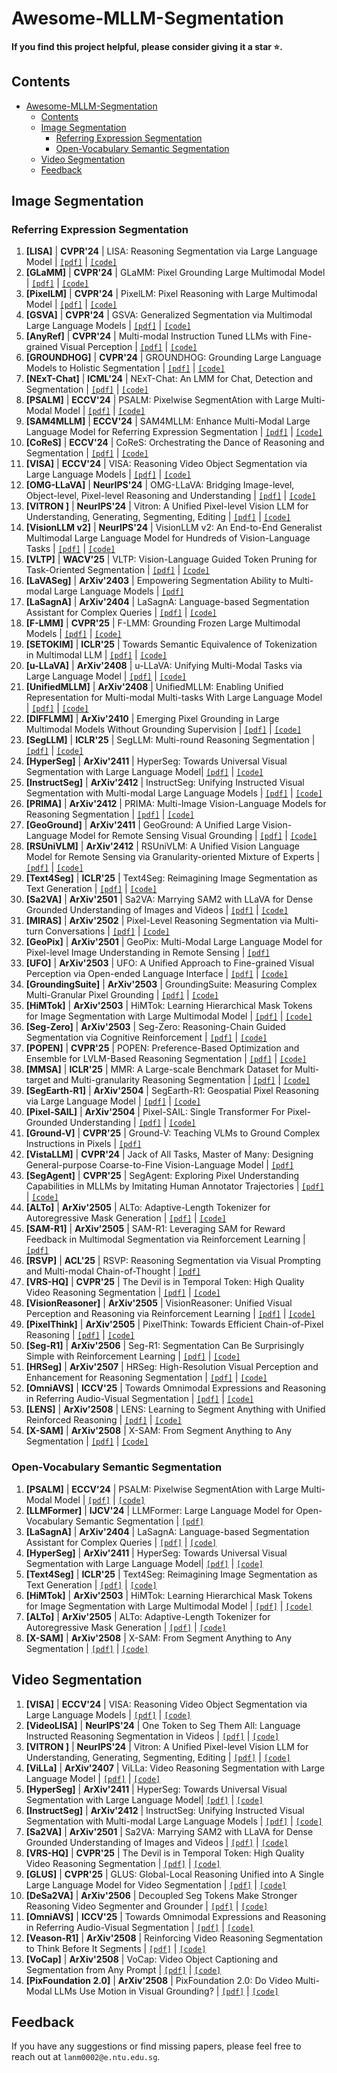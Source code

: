# Awesome-MLLM-Segmentation

**If you find this project helpful, please consider giving it a star ⭐.**

## Contents

<!-- vim-markdown-toc GitLab -->
- [Awesome-MLLM-Segmentation](#awesome-mllm-segmentation)
  - [Contents](#contents)
  - [Image Segmentation](#image-segmentation)
    - [Referring Expression Segmentation](#referring-expression-segmentation)
    - [Open-Vocabulary Semantic Segmentation](#open-vocabulary-semantic-segmentation)
  - [Video Segmentation](#video-segmentation)
  - [Feedback](#feedback)

<!-- vim-markdown-toc -->

## Image Segmentation

### Referring Expression Segmentation

1. <span id = "1001">**[LISA]**</span> | **CVPR'24** | LISA: Reasoning Segmentation via Large Language Model | [`[pdf]`](https://arxiv.org/abs/2308.00692) | [`[code]`](https://github.com/dvlab-research/LISA)
2. <span id = "1002">**[GLaMM]**</span> | **CVPR'24** | GLaMM: Pixel Grounding Large Multimodal Model | [`[pdf]`](https://arxiv.org/abs/2311.03356) | [`[code]`](https://github.com/mbzuai-oryx/groundingLMM)
3. <span id = "1003">**[PixelLM]**</span> | **CVPR'24** | PixelLM: Pixel Reasoning with Large Multimodal Model | [`[pdf]`](https://arxiv.org/abs/2312.02228) | [`[code]`](https://github.com/MaverickRen/PixelLM)
4. <span id = "1004">**[GSVA]**</span> | **CVPR'24** | GSVA: Generalized Segmentation via Multimodal Large Language Models | [`[pdf]`](https://arxiv.org/abs/2312.10103) | [`[code]`](https://github.com/LeapLabTHU/GSVA)
5. <span id = "1005">**[AnyRef]**</span> | **CVPR'24** | Multi-modal Instruction Tuned LLMs with Fine-grained Visual Perception | [`[pdf]`](https://arxiv.org/abs/2403.02969) | [`[code]`](https://github.com/jwh97nn/AnyRef)
6. <span id = "1006">**[GROUNDHOG]**</span> | **CVPR'24** | GROUNDHOG: Grounding Large Language Models to Holistic Segmentation | [`[pdf]`](https://arxiv.org/abs/2402.16846) | [`[code]`](https://groundhog-mllm.github.io)
7. <span id = "1007">**[NExT-Chat]**</span> | **ICML'24** | NExT-Chat: An LMM for Chat, Detection and Segmentation | [`[pdf]`](https://arxiv.org/abs/2311.04498) | [`[code]`](https://github.com/NExT-ChatV/NExT-Chat)
8. <span id = "1008">**[PSALM]**</span> | **ECCV'24** | PSALM: Pixelwise SegmentAtion with Large Multi-Modal Model | [`[pdf]`](https://arxiv.org/abs/2403.14598) | [`[code]`](https://github.com/zamling/PSALM)
9. <span id = "1009">**[SAM4MLLM]**</span> | **ECCV'24** | SAM4MLLM: Enhance Multi-Modal Large Language Model for Referring Expression Segmentation | [`[pdf]`](https://arxiv.org/abs/2409.10542) | [`[code]`](https://github.com/AI-Application-and-Integration-Lab/SAM4MLLM)
10. <span id = "1010">**[CoReS]**</span> | **ECCV'24** | CoReS: Orchestrating the Dance of Reasoning and Segmentation | [`[pdf]`](https://arxiv.org/abs/2404.05673) | [`[code]`](https://github.com/baoxiaoyi/CoReS)
11. <span id = "1011">**[VISA]**</span> | **ECCV'24** | VISA: Reasoning Video Object Segmentation via Large Language Models | [`[pdf]`](https://arxiv.org/abs/2407.11325) | [`[code]`](https://github.com/cilinyan/VISA)
12. <span id = "1012">**[OMG-LLaVA]**</span> | **NeurIPS'24** | OMG-LLaVA: Bridging Image-level, Object-level, Pixel-level Reasoning and Understanding | [`[pdf]`](https://arxiv.org/abs/2406.19389) | [`[code]`](https://github.com/lxtGH/OMG-Seg)
13. <span id = "1013">**[VITRON ]**</span> | **NeurIPS'24** | Vitron: A Unified Pixel-level Vision LLM for Understanding, Generating, Segmenting, Editing | [`[pdf]`](https://arxiv.org/abs/2412.19806) | [`[code]`](https://github.com/SkyworkAI/Vitron)
14. <span id = "1014">**[VisionLLM v2]**</span> | **NeurIPS'24** | VisionLLM v2: An End-to-End Generalist Multimodal Large Language Model for Hundreds of Vision-Language Tasks | [`[pdf]`](https://arxiv.org/abs/2406.08394) | [`[code]`](https://github.com/OpenGVLab/VisionLLM)
15. <span id = "1015">**[VLTP]**</span> | **WACV'25** | VLTP: Vision-Language Guided Token Pruning for Task-Oriented Segmentation | [`[pdf]`](https://arxiv.org/abs/2409.08464) | [`[code]`](https://github.com/HanningChen/VLTP/tree/main)
16. <span id = "1016">**[LaVASeg]**</span> | **ArXiv'2403** | Empowering Segmentation Ability to Multi-modal Large Language Models | [`[pdf]`](https://arxiv.org/abs/2403.14141)
17. <span id = "1017">**[LaSagnA]**</span> | **ArXiv'2404** | LaSagnA: Language-based Segmentation Assistant for Complex Queries | [`[pdf]`](https://arxiv.org/abs/2404.08506) | [`[code]`](https://github.com/congvvc/LaSagnA)
18. <span id = "1018">**[F-LMM]**</span> | **CVPR'25** | F-LMM: Grounding Frozen Large Multimodal Models | [`[pdf]`](https://arxiv.org/abs/2406.05821) | [`[code]`](https://github.com/wusize/F-LMM)
19. <span id = "1019">**[SETOKIM]**</span> | **ICLR'25** | Towards Semantic Equivalence of Tokenization in Multimodal LLM | [`[pdf]`](https://arxiv.org/abs/2406.05127) | [`[code]`](https://github.com/ChocoWu/SeTok)
20. <span id = "1020">**[u-LLaVA]**</span> | **ArXiv'2408** | u-LLaVA: Unifying Multi-Modal Tasks via Large Language Model | [`[pdf]`](https://arxiv.org/abs/2311.05348) | [`[code]`](https://github.com/OPPOMKLab/u-LLaVA)
21. <span id = "1021">**[UnifiedMLLM]**</span> | **ArXiv'2408** | UnifiedMLLM: Enabling Unified Representation for Multi-modal Multi-tasks With Large Language Model | [`[pdf]`](https://arxiv.org/abs/2408.02503) | [`[code]`](https://github.com/lzw-lzw/UnifiedMLLM)
22. <span id = "1022">**[DIFFLMM]**</span> | **ArXiv'2410** | Emerging Pixel Grounding in Large Multimodal Models Without Grounding Supervision | [`[pdf]`](https://arxiv.org/abs/2410.08209) | [`[code]`](https://github.com/Shengcao-Cao/groundLMM)
23. <span id = "1023">**[SegLLM]**</span> | **ICLR'25** | SegLLM: Multi-round Reasoning Segmentation | [`[pdf]`](https://arxiv.org/pdf/2410.18923) | [`[code]`](https://github.com/berkeley-hipie/segllm)
24. <span id = "1024">**[HyperSeg]**</span> | **ArXiv'2411** | HyperSeg: Towards Universal Visual Segmentation with Large Language Model| [`[pdf]`](https://arxiv.org/abs/2411.17606) | [`[code]`](https://github.com/congvvc/HyperSeg)
25. <span id = "1025">**[InstructSeg]**</span> | **ArXiv'2412** | InstructSeg: Unifying Instructed Visual Segmentation with Multi-modal Large Language Models | [`[pdf]`](https://arxiv.org/abs/2412.14006) | [`[code]`](https://github.com/congvvc/InstructSeg)
26. <span id = "1026">**[PRIMA]**</span> | **ArXiv'2412** | PRIMA: Multi-Image Vision-Language Models for Reasoning Segmentation | [`[pdf]`](https://arxiv.org/abs/2412.15209) | [`[code]`](https://plan-lab.github.io/projects/prima/)
27. <span id = "1027">**[GeoGround]**</span> | **ArXiv'2411** | GeoGround: A Unified Large Vision-Language Model for Remote Sensing Visual Grounding | [`[pdf]`](https://arxiv.org/abs/2411.11904) | [`[code]`](https://github.com/zytx121/GeoGround)
28. <span id = "1028">**[RSUniVLM]**</span> | **ArXiv'2412** | RSUniVLM: A Unified Vision Language Model for Remote Sensing via Granularity-oriented Mixture of Experts | [`[pdf]`](https://arxiv.org/abs/2412.05679) | [`[code]`](https://github.com/xuliu-cyber/RSUniVLM)
29. <span id = "1029">**[Text4Seg]**</span> | **ICLR'25** | Text4Seg: Reimagining Image Segmentation as Text Generation | [`[pdf]`](https://arxiv.org/abs/2410.09855) | [`[code]`](https://github.com/mc-lan/Text4Seg)
30. <span id = "1030">**[Sa2VA]**</span> | **ArXiv'2501** | Sa2VA: Marrying SAM2 with LLaVA for Dense Grounded Understanding of Images and Videos | [`[pdf]`](https://arxiv.org/abs/2501.04001) | [`[code]`](https://github.com/magic-research/Sa2VA)
31. <span id = "1031">**[MIRAS]**</span> | **ArXiv'2502** | Pixel-Level Reasoning Segmentation via Multi-turn Conversations | [`[pdf]`](https://arxiv.org/abs/2502.09447) | [`[code]`](https://github.com/ccccai239/PixelRIST)
32. <span id = "1032">**[GeoPix]**</span> | **ArXiv'2501** | GeoPix: Multi-Modal Large Language Model for Pixel-level Image Understanding in Remote Sensing | [`[pdf]`](https://arxiv.org/abs/2501.06828)
33. <span id = "1033">**[UFO]**</span> | **ArXiv'2503** | UFO: A Unified Approach to Fine-grained Visual Perception via Open-ended Language Interface | [`[pdf]`](https://arxiv.org/abs/2503.01342) | [`[code]`](https://github.com/nnnth/UFO)
34. <span id = "1034">**[GroundingSuite]**</span> | **ArXiv'2503** | GroundingSuite: Measuring Complex Multi-Granular Pixel Grounding | [`[pdf]`](https://arxiv.org/abs/2503.10596) | [`[code]`](https://github.com/hustvl/GroundingSuite)
35. <span id = "1035">**[HiMTok]**</span> | **ArXiv'2503** | HiMTok: Learning Hierarchical Mask Tokens for Image Segmentation with Large Multimodal Model | [`[pdf]`](https://arxiv.org/abs/2503.13026) | [`[code]`](https://github.com/yayafengzi/LMM-HiMTok)
36. <span id = "1036">**[Seg-Zero]**</span> | **ArXiv'2503** | Seg-Zero: Reasoning-Chain Guided Segmentation via Cognitive Reinforcement | [`[pdf]`](https://arxiv.org/abs/2503.06520) | [`[code]`](https://github.com/dvlab-research/Seg-Zero)
37. <span id = "1037">**[POPEN]**</span> | **CVPR'25** | POPEN: Preference-Based Optimization and Ensemble for LVLM-Based Reasoning Segmentation | [`[pdf]`](https://arxiv.org/abs/2504.00640) | [`[code]`](https://lanyunzhu.site/POPEN)
38. <span id = "1038">**[MMSA]**</span> | **ICLR'25** | MMR: A Large-scale Benchmark Dataset for Multi-target and Multi-granularity Reasoning Segmentation | [`[pdf]`](https://arxiv.org/abs/2503.13881) | [`[code]`](https://github.com/jdg900/MMR)
39. <span id = "1039">**[SegEarth-R1]**</span> | **ArXiv'2504** | SegEarth-R1: Geospatial Pixel Reasoning via Large Language Model | [`[pdf]`](https://arxiv.org/abs/2504.09644) | [`[code]`](https://github.com/earth-insights/SegEarth-R1)
40. <span id = "1040">**[Pixel-SAIL]**</span> | **ArXiv'2504** | Pixel-SAIL: Single Transformer For Pixel-Grounded Understanding | [`[pdf]`](https://arxiv.org/abs/2504.10465) | [`[code]`](https://github.com/magic-research/Sa2VA)
41. <span id = "1041">**[Ground-V]**</span> | **CVPR'25** | Ground-V: Teaching VLMs to Ground Complex Instructions in Pixels | [`[pdf]`](https://arxiv.org/abs/2505.13788)
42. <span id = "1042">**[VistaLLM]**</span> | **CVPR'24** | Jack of All Tasks, Master of Many: Designing General-purpose Coarse-to-Fine Vision-Language Model | [`[pdf]`](https://arxiv.org/abs/2312.12423)
43. <span id = "1043">**[SegAgent]**</span> | **CVPR'25** | SegAgent: Exploring Pixel Understanding Capabilities in MLLMs by Imitating Human Annotator Trajectories | [`[pdf]`](https://arxiv.org/abs/2503.08625) | [`[code]`](https://github.com/aim-uofa/SegAgent)
44. <span id = "1044">**[ALTo]**</span> | **ArXiv'2505** | ALTo: Adaptive-Length Tokenizer for Autoregressive Mask Generation | [`[pdf]`](https://arxiv.org/abs/2505.16495) | [`[code]`](https://github.com/yayafengzi/ALToLLM)
45. <span id = "1045">**[SAM-R1]**</span> | **ArXiv'2505** | SAM-R1: Leveraging SAM for Reward Feedback in Multimodal Segmentation via Reinforcement Learning | [`[pdf]`](https://arxiv.org/abs/2505.22596)
46. <span id = "1046">**[RSVP]**</span> | **ACL'25** | RSVP: Reasoning Segmentation via Visual Prompting and Multi-modal Chain-of-Thought | [`[pdf]`](https://www.arxiv.org/abs/2506.04277)
47. <span id = "1047">**[VRS-HQ]**</span> | **CVPR'25** | The Devil is in Temporal Token: High Quality Video Reasoning Segmentation | [`[pdf]`](https://arxiv.org/abs/2501.08549) | [`[code]`](https://github.com/SitongGong/VRS-HQ)
48. <span id = "1048">**[VisionReasoner]**</span> | **ArXiv'2505** | VisionReasoner: Unified Visual Perception and Reasoning via Reinforcement Learning | [`[pdf]`](https://arxiv.org/abs/2505.12081) | [`[code]`](https://github.com/dvlab-research/VisionReasoner)
49. <span id = "1049">**[PixelThink]**</span> | **ArXiv'2505** | PixelThink: Towards Efficient Chain-of-Pixel Reasoning | [`[pdf]`](https://arxiv.org/abs/2505.23727) | [`[code]`](https://github.com/songw-zju/PixelThink)
50. <span id = "1050">**[Seg-R1]**</span> | **ArXiv'2506** | Seg-R1: Segmentation Can Be Surprisingly Simple with Reinforcement Learning | [`[pdf]`](https://www.arxiv.org/abs/2506.22624) | [`[code]`](https://github.com/geshang777/Seg-R1)
51. <span id = "1051">**[HRSeg]**</span> | **ArXiv'2507** | HRSeg: High-Resolution Visual Perception and Enhancement for Reasoning Segmentation | [`[pdf]`](https://www.arxiv.org/abs/2507.12883) | [`[code]`](https://github.com/WeihuangLin/HRSeg)
52. <span id = "1052">**[OmniAVS]**</span> | **ICCV'25** | Towards Omnimodal Expressions and Reasoning in Referring Audio-Visual Segmentation | [`[pdf]`](https://arxiv.org/pdf/2507.22886) | [`[code]`](https://github.com/FudanCVL/OmniAVS)
53. <span id = "1053">**[LENS]**</span> | **ArXiv'2508** | LENS: Learning to Segment Anything with Unified Reinforced Reasoning | [`[pdf]`](https://arxiv.org/abs/2508.14153) | [`[code]`](https://github.com/hustvl/LENS)
54. <span id = "1054">**[X-SAM]**</span> | **ArXiv'2508** | X-SAM: From Segment Anything to Any Segmentation | [`[pdf]`](https://arxiv.org/abs/2508.04655) | [`[code]`](https://github.com/wanghao9610/X-SAM)

### Open-Vocabulary Semantic Segmentation

1. <span id = "2001">**[PSALM]**</span> | **ECCV'24** | PSALM: Pixelwise SegmentAtion with Large Multi-Modal Model | [`[pdf]`](https://arxiv.org/abs/2403.14598) | [`[code]`](https://github.com/zamling/PSALM)
2. <span id = "2002">**[LLMFormer]**</span> | **IJCV'24** | LLMFormer: Large Language Model for Open-Vocabulary Semantic Segmentation | [`[pdf]`](https://link-springer-com.remotexs.ntu.edu.sg/article/10.1007/s11263-024-02171-y)
3. <span id = "2003">**[LaSagnA]**</span> | **ArXiv'2404** | LaSagnA: Language-based Segmentation Assistant for Complex Queries | [`[pdf]`](https://arxiv.org/abs/2404.08506) | [`[code]`](https://github.com/congvvc/LaSagnA)
4. <span id = "2004">**[HyperSeg]**</span> | **ArXiv'2411** | HyperSeg: Towards Universal Visual Segmentation with Large Language Model| [`[pdf]`](https://arxiv.org/abs/2411.17606) | [`[code]`](https://github.com/congvvc/HyperSeg)
5. <span id = "2005">**[Text4Seg]**</span> | **ICLR'25** | Text4Seg: Reimagining Image Segmentation as Text Generation | [`[pdf]`](https://arxiv.org/abs/2410.09855) | [`[code]`](https://github.com/mc-lan/Text4Seg)
6. <span id = "2006">**[HiMTok]**</span> | **ArXiv'2503** | HiMTok: Learning Hierarchical Mask Tokens for Image Segmentation with Large Multimodal Model | [`[pdf]`](https://arxiv.org/abs/2503.13026) | [`[code]`](https://github.com/yayafengzi/LMM-HiMTok)
7. <span id = "2007">**[ALTo]**</span> | **ArXiv'2505** | ALTo: Adaptive-Length Tokenizer for Autoregressive Mask Generation | [`[pdf]`](https://arxiv.org/abs/2505.16495) | [`[code]`](https://github.com/yayafengzi/ALToLLM)
8. <span id = "2008">**[X-SAM]**</span> | **ArXiv'2508** | X-SAM: From Segment Anything to Any Segmentation | [`[pdf]`](https://arxiv.org/abs/2508.04655) | [`[code]`](https://github.com/wanghao9610/X-SAM)

## Video Segmentation

1. <span id = "3001">**[VISA]**</span> | **ECCV'24** | VISA: Reasoning Video Object Segmentation via Large Language Models | [`[pdf]`](https://arxiv.org/abs/2407.11325) | [`[code]`](https://github.com/cilinyan/VISA)
2. <span id = "3002">**[VideoLISA]**</span> | **NeurIPS'24** | One Token to Seg Them All: Language Instructed Reasoning Segmentation in Videos | [`[pdf]`](https://arxiv.org/abs/2409.19603) | [`[code]`](https://github.com/showlab/VideoLISA)
3. <span id = "3003">**[VITRON ]**</span> | **NeurIPS'24** | Vitron: A Unified Pixel-level Vision LLM for Understanding, Generating, Segmenting, Editing | [`[pdf]`](https://arxiv.org/abs/2412.19806) | [`[code]`](https://github.com/SkyworkAI/Vitron)
4. <span id = "3004">**[ViLLa]**</span> | **ArXiv'2407** | ViLLa: Video Reasoning Segmentation with Large Language Model | [`[pdf]`](https://arxiv.org/abs/2407.14500) | [`[code]`](https://github.com/rkzheng99/ViLLa)
5. <span id = "3005">**[HyperSeg]**</span> | **ArXiv'2411** | HyperSeg: Towards Universal Visual Segmentation with Large Language Model| [`[pdf]`](https://arxiv.org/abs/2411.17606) | [`[code]`](https://github.com/congvvc/HyperSeg)
6. <span id = "3006">**[InstructSeg]**</span> | **ArXiv'2412** | InstructSeg: Unifying Instructed Visual Segmentation with Multi-modal Large Language Models | [`[pdf]`](https://arxiv.org/abs/2412.14006) | [`[code]`](https://github.com/congvvc/InstructSeg)
7. <span id = "3007">**[Sa2VA]**</span> | **ArXiv'2501** | Sa2VA: Marrying SAM2 with LLaVA for Dense Grounded Understanding of Images and Videos | [`[pdf]`](https://arxiv.org/abs/2501.04001) | [`[code]`](https://github.com/magic-research/Sa2VA)
8. <span id = "3008">**[VRS-HQ]**</span> | **CVPR'25** | The Devil is in Temporal Token: High Quality Video Reasoning Segmentation | [`[pdf]`](https://arxiv.org/abs/2501.08549) | [`[code]`](https://github.com/SitongGong/VRS-HQ)
9. <span id = "3009">**[GLUS]**</span> | **CVPR'25** | GLUS: Global-Local Reasoning Unified into A Single Large Language Model for Video Segmentation | [`[pdf]`](https://arxiv.org/abs/2504.07962) | [`[code]`](https://github.com/GLUS-video/GLUS)
10. <span id = "3010">**[DeSa2VA]**</span> | **ArXiv'2506** | Decoupled Seg Tokens Make Stronger Reasoning Video Segmenter and Grounder | [`[pdf]`](https://arxiv.org/abs/2506.22880) | [`[code]`](https://github.com/longmalongma/DeSa2VA)
11. <span id = "3011">**[OmniAVS]**</span> | **ICCV'25** | Towards Omnimodal Expressions and Reasoning in Referring Audio-Visual Segmentation | [`[pdf]`](https://arxiv.org/pdf/2507.22886) | [`[code]`](https://github.com/FudanCVL/OmniAVS)
12. <span id = "3012">**[Veason-R1]**</span> | **ArXiv'2508** | Reinforcing Video Reasoning Segmentation to Think Before It Segments | [`[pdf]`](https://arxiv.org/abs/2508.11538) | [`[code]`](https://github.com/SitongGong/Veason-R1)
13. <span id = "3013">**[VoCap]**</span> | **ArXiv'2508** | VoCap: Video Object Captioning and Segmentation from Any Prompt | [`[pdf]`](https://arxiv.org/abs/2508.21809) | [`[code]`](https://github.com/google-deepmind/vocap)
14. <span id = "3014">**[PixFoundation 2.0]**</span> | **ArXiv'2508** | PixFoundation 2.0: Do Video Multi-Modal LLMs Use Motion in Visual Grounding? | [`[pdf]`](https://arxiv.org/abs/2509.02807) | [`[code]`](https://github.com/MSiam/PixFoundation-2.0)

## Feedback

If you have any suggestions or find missing papers, please feel free to reach out at `lanm0002@e.ntu.edu.sg`.

